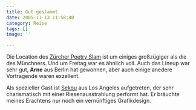 ```yaml
---
title: Gut geslammt
date: 2005-11-13 11:58:40
category: Reise
tags: []
image: ''

---
```


Die Location des [Zürcher Poetry Slam](http://www.rubikon.ch/Poetry_Slam_Zuerich_sub.shtml) ist um einiges großzügiger als die des Münchners. Und um Freitag war es ähnlich voll. Auch das Lineup war sehr gut, **Arne** aus Berlin hat gewonnen, aber auch einige anedere Vortragende waren exzellent.  

  

Als spezieller Gast ist [Sekou](http://www.blindfaithrecords.com/) aus Los Angeles aufgetreten, der sehr charismatisch mit einer Riesenausstrahlung performt hat. Er bräuchte meines Erachtens nur noch ein vernünftiges Grafikdesign.
